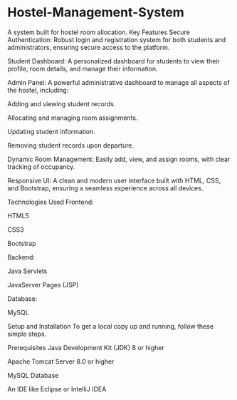 # Hostel-Management-System
A system built for hostel room allocation.
Key Features
Secure Authentication: Robust login and registration system for both students and administrators, ensuring secure access to the platform.

Student Dashboard: A personalized dashboard for students to view their profile, room details, and manage their information.

Admin Panel: A powerful administrative dashboard to manage all aspects of the hostel, including:

Adding and viewing student records.

Allocating and managing room assignments.

Updating student information.

Removing student records upon departure.

Dynamic Room Management: Easily add, view, and assign rooms, with clear tracking of occupancy.

Responsive UI: A clean and modern user interface built with HTML, CSS, and Bootstrap, ensuring a seamless experience across all devices.

Technologies Used
Frontend:

HTML5

CSS3

Bootstrap

Backend:

Java Servlets

JavaServer Pages (JSP)

Database:

MySQL

Setup and Installation
To get a local copy up and running, follow these simple steps.

Prerequisites
Java Development Kit (JDK) 8 or higher

Apache Tomcat Server 8.0 or higher

MySQL Database

An IDE like Eclipse or IntelliJ IDEA

